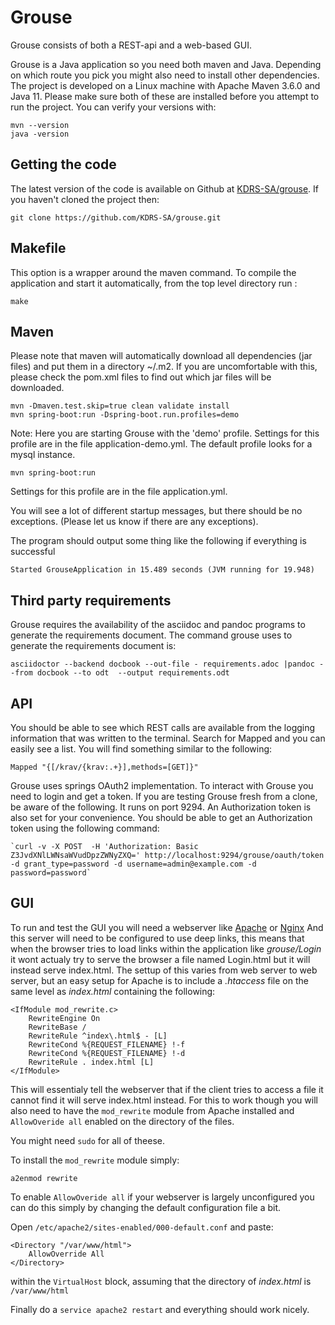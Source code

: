 # Grouse
Grouse consists of both a REST-api and a web-based GUI.

Grouse is a Java application so you need both maven and Java.
Depending on which route you pick you might also need to install other
dependencies.  The project is developed on a Linux machine with Apache Maven
3.6.0 and Java 11. Please make sure both of these are installed before you
attempt to run the project. You can verify your versions with:

    mvn --version
    java -version

## Getting the code

The latest version of the code is available on Github at
[KDRS-SA/grouse](https://github.com/KDRS-SA/grouse.git).
If you haven't cloned the project then:

    git clone https://github.com/KDRS-SA/grouse.git

## Makefile

This option is a wrapper around the maven command. To compile the 
application and start it automatically, from the top level directory run :

    make         
    
## Maven

Please note that maven will automatically download all dependencies (jar files)
and put them in a directory ~/.m2. If you are uncomfortable with this, please
check the pom.xml files to find out which jar files will be downloaded.
 
    mvn -Dmaven.test.skip=true clean validate install
    mvn spring-boot:run -Dspring-boot.run.profiles=demo

Note: Here you are starting Grouse with the 'demo' profile. Settings for this
profile are in the file application-demo.yml. The default profile looks for 
a mysql instance. 

    mvn spring-boot:run 

Settings for this profile are in the file application.yml.  
 
You will see a lot of different startup messages, but there should be no
exceptions. (Please let us know if there are any exceptions).

The program should output some thing like the following if everything is 
successful
 	
 	Started GrouseApplication in 15.489 seconds (JVM running for 19.948)

## Third party requirements

Grouse requires the availability of the asciidoc and pandoc programs to generate the
requirements document. The command grouse uses to generate the requirements document is:

    asciidoctor --backend docbook --out-file - requirements.adoc |pandoc --from docbook --to odt  --output requirements.odt
     
## API

You should be able to see which REST calls are available from the logging 
information that was written to the terminal. Search for Mapped and you can 
easily see a list. You will find something similar to the following:
 
 	Mapped "{[/krav/{krav:.+}],methods=[GET]}"

Grouse uses springs OAuth2 implementation. To interact with Grouse you need to login
and get a token. If you are testing Grouse fresh from a clone, be aware of the following.
It runs on port 9294. An Authorization token is also set for your convenience. You 
should be able to get an Authorization token using the following command:  

    `curl -v -X POST  -H 'Authorization: Basic Z3JvdXNlLWNsaWVudDpzZWNyZXQ=' http://localhost:9294/grouse/oauth/token -d grant_type=password -d username=admin@example.com -d password=password`

## GUI

To run and test the GUI you will need a webserver like [Apache](https://httpd.apache.org/) or [Nginx](https://www.nginx.com/)
And this server will need to be configured to use deep links, this means that when the browser tries to load links within
the application like _grouse/Login_ it wont actualy try to serve the browser a file named Login.html but it will instead serve index.html.
The settup of this varies from web server to web server, but an easy setup for Apache is to include a _.htaccess_ file on the same level as _index.html_
containing the following: 

	<IfModule mod_rewrite.c>
		RewriteEngine On
		RewriteBase /
		RewriteRule ^index\.html$ - [L]
		RewriteCond %{REQUEST_FILENAME} !-f
		RewriteCond %{REQUEST_FILENAME} !-d
		RewriteRule . index.html [L]
	</IfModule>

This will essentialy tell the webserver that if the client tries to access a file it cannot find it will serve index.html instead.
For this to work though you will also need to have the `mod_rewrite` module from Apache installed and `AllowOveride all` enabled 
on the directory of the files. 

You might need `sudo` for all of theese.

To install the `mod_rewrite` module simply:

	a2enmod rewrite
	
To enable `AllowOveride all` if your webserver is largely unconfigured you can do this simply by changing the default configuration file a bit.

Open `/etc/apache2/sites-enabled/000-default.conf` and paste:

	<Directory "/var/www/html">
		AllowOverride All
	</Directory>
	
within the `VirtualHost` block, assuming that the directory of _index.html_ is `/var/www/html`

Finally do a `service apache2 restart` and everything should work nicely.
